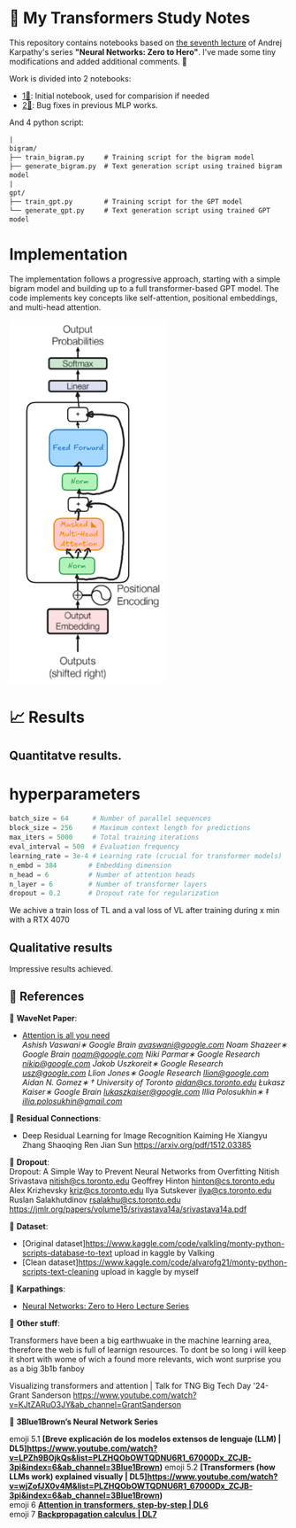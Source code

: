 # 🤖 My Transformers Study Notes

This repository contains notebooks based on [the seventh lecture](https://www.youtube.com/watch?v=kCc8FmEb1nY&ab_channel=AndrejKarpathy) of Andrej Karpathy's series **"Neural Networks: Zero to Hero"**. I've made some tiny modifications and added additional comments. 📝

Work is divided into 2 notebooks:

- [1📕](gpt_developing.ipynb): Initial notebook, used for comparision if needed
- [2📘](self_attention.ipynb): Bug fixes in previous MLP works.

And 4 python script:

```
|
bigram/
├── train_bigram.py     # Training script for the bigram model
├── generate_bigram.py  # Text generation script using trained bigram model
|
gpt/
├── train_gpt.py        # Training script for the GPT model
└── generate_gpt.py     # Text generation script using trained GPT model
```

# Implementation

The implementation follows a progressive approach, starting with a simple bigram model and building up to a full transformer-based GPT model. The code implements key concepts like self-attention, positional embeddings, and multi-head attention.

![](assets/decoder.png)

# 📈 Results

## Quantitatve results.

# hyperparameters
```python
batch_size = 64      # Number of parallel sequences
block_size = 256     # Maximum context length for predictions
max_iters = 5000     # Total training iterations
eval_interval = 500  # Evaluation frequency
learning_rate = 3e-4 # Learning rate (crucial for transformer models)
n_embd = 384        # Embedding dimension
n_head = 6          # Number of attention heads
n_layer = 6         # Number of transformer layers
dropout = 0.2       # Dropout rate for regularization
```


We achive a train loss of TL and a val loss of VL after training during x min with a RTX 4070

## Qualitative results

Impressive results achieved.


## 🔗 References

📌 **WaveNet Paper**:  
- [Attention is all you need](https://arxiv.org/pdf/1706.03762)  
  *Ashish Vaswani∗
Google Brain
avaswani@google.com
Noam Shazeer∗
Google Brain
noam@google.com
Niki Parmar∗
Google Research
nikip@google.com
Jakob Uszkoreit∗
Google Research
usz@google.com
Llion Jones∗
Google Research
llion@google.com
Aidan N. Gomez∗ †
University of Toronto
aidan@cs.toronto.edu
Łukasz Kaiser∗
Google Brain
lukaszkaiser@google.com
Illia Polosukhin∗ ‡
illia.polosukhin@gmail.com*

📌 **Residual Connections**:  
  - Deep Residual Learning for Image Recognition
Kaiming He Xiangyu Zhang Shaoqing Ren Jian Sun
https://arxiv.org/pdf/1512.03385

📌 **Dropout**:  
Dropout: A Simple Way to Prevent Neural Networks from
Overfitting
Nitish Srivastava nitish@cs.toronto.edu
Geoffrey Hinton hinton@cs.toronto.edu
Alex Krizhevsky kriz@cs.toronto.edu
Ilya Sutskever ilya@cs.toronto.edu
Ruslan Salakhutdinov rsalakhu@cs.toronto.edu
https://jmlr.org/papers/volume15/srivastava14a/srivastava14a.pdf

📌 **Dataset**:
- [Original dataset]https://www.kaggle.com/code/valkling/monty-python-scripts-database-to-text upload in kaggle by Valking
- [Clean dataset]https://www.kaggle.com/code/alvarofg21/monty-python-scripts-text-cleaning upload in kaggle by myself
 
📌 **Karpathings**:
- [Neural Networks: Zero to Hero Lecture Series](https://www.youtube.com/watch?v=VMj-3S1tku0)

📌 **Other stuff**:

Transformers have been a big earthwuake in the machine learning area, therefore the web is full of learnign resources. To dont be so long i will keep it short with wome of wich a found more relevants, wich wont surprise you as a big 3b1b fanboy

Visualizing transformers and attention | Talk for TNG Big Tech Day '24- Grant Sanderson https://www.youtube.com/watch?v=KJtZARuO3JY&ab_channel=GrantSanderson

📌 **3Blue1Brown’s Neural Network Series**

emoji 5.1 **[Breve explicación de los modelos extensos de lenguaje (LLM) | DL5]https://www.youtube.com/watch?v=LPZh9BOjkQs&list=PLZHQObOWTQDNU6R1_67000Dx_ZCJB-3pi&index=6&ab_channel=3Blue1Brown)** 
emoji 5.2 **[Transformers (how LLMs work) explained visually | DL5]https://www.youtube.com/watch?v=wjZofJX0v4M&list=PLZHQObOWTQDNU6R1_67000Dx_ZCJB-3pi&index=6&ab_channel=3Blue1Brown)**  
emoji 6 **[Attention in transformers, step-by-step | DL6](https://www.youtube.com/watch?v=eMlx5fFNoYc&list=PLZHQObOWTQDNU6R1_67000Dx_ZCJB-3pi&index=7&ab_channel=3Blue1Brown)**  
emoji 7 **[Backpropagation calculus | DL7](https://www.youtube.com/watch?v=9-Jl0dxWQs8&list=PLZHQObOWTQDNU6R1_67000Dx_ZCJB-3pi&index=8&ab_channel=3Blue1Brown)**  
